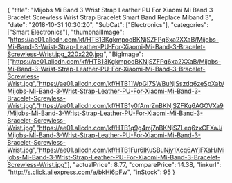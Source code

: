 {
	"title": "Mijobs Mi Band 3 Wrist Strap Leather PU For Xiaomi Mi Band 3 Bracelet Screwless Wrist Strap Bracelet Smart Band Replace Miband 3",
	"date": "2018-10-31 10:30:20",
	"SubCat": ["Electronics"],
	"categories": ["Smart Electronics"],
	"thumbnailImage": "https://ae01.alicdn.com/kf/HTB13KgkmpooBKNjSZFPq6xa2XXaB/Mijobs-Mi-Band-3-Wrist-Strap-Leather-PU-For-Xiaomi-Mi-Band-3-Bracelet-Screwless-Wrist.jpg_220x220.jpg",
	"BigImage": ["https://ae01.alicdn.com/kf/HTB13KgkmpooBKNjSZFPq6xa2XXaB/Mijobs-Mi-Band-3-Wrist-Strap-Leather-PU-For-Xiaomi-Mi-Band-3-Bracelet-Screwless-Wrist.jpg","https://ae01.alicdn.com/kf/HTB11WpGI7SWBuNjSszdq6zeSpXab/Mijobs-Mi-Band-3-Wrist-Strap-Leather-PU-For-Xiaomi-Mi-Band-3-Bracelet-Screwless-Wrist.jpg","https://ae01.alicdn.com/kf/HTB1y0fAmrZnBKNjSZFKq6AGOVXa9/Mijobs-Mi-Band-3-Wrist-Strap-Leather-PU-For-Xiaomi-Mi-Band-3-Bracelet-Screwless-Wrist.jpg","https://ae01.alicdn.com/kf/HTB1q9g4mj7nBKNjSZLeq6zxCFXaJ/Mijobs-Mi-Band-3-Wrist-Strap-Leather-PU-For-Xiaomi-Mi-Band-3-Bracelet-Screwless-Wrist.jpg","https://ae01.alicdn.com/kf/HTB1Fur6IKuSBuNjy1Xcq6AYjFXaH/Mijobs-Mi-Band-3-Wrist-Strap-Leather-PU-For-Xiaomi-Mi-Band-3-Bracelet-Screwless-Wrist.jpg"],
	"actualPrice": 8.77,
	"comparePrice": 14.38,
	"linkurl": "http://s.click.aliexpress.com/e/bkHi6pFw",
	"inStock": 95
}
